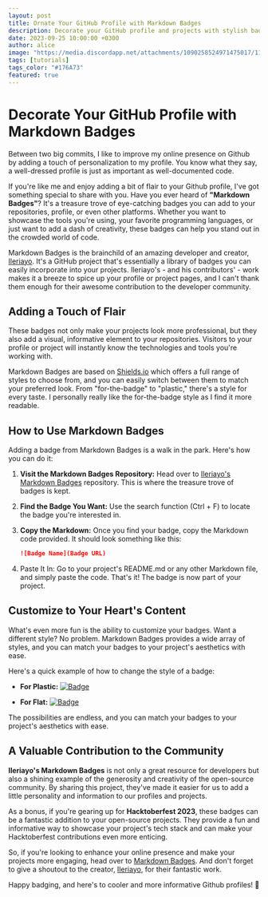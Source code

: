 ```yaml
---
layout: post
title: Ornate Your GitHub Profile with Markdown Badges
description: Decorate your GitHub profile and projects with stylish badges that are perfect for your Hacktoberfest 2023 projects ✨
date: 2023-09-25 10:00:00 +0300
author: alice
image: "https://media.discordapp.net/attachments/1090258524971475017/1155839581405581312/mllebee_just_a_few_badges_on_the_wall_photography_quality_4k_83832a61-34e8-41d8-886c-6e94d88589cf.png?width=767&height=767"
tags: [tutorials]
tags_color: "#176A73"
featured: true
---
```


# Decorate Your GitHub Profile with Markdown Badges

Between two big commits, I like to improve my online presence on Github by adding a touch of personalization to my profile. You know what they say, a well-dressed profile is just as important as well-documented code.

If you're like me and enjoy adding a bit of flair to your Github profile, I've got something special to share with you. Have you ever heard of **"Markdown Badges"**? It's a treasure trove of eye-catching badges you can add to your repositories, profile, or even other platforms. Whether you want to showcase the tools you're using, your favorite programming languages, or just want to add a dash of creativity, these badges can help you stand out in the crowded world of code.

Markdown Badges is the brainchild of an amazing developer and creator, [Ileriayo](https://github.com/ileriayo). It's a GitHub project that's essentially a library of badges you can easily incorporate into your projects. Ileriayo's - and his contributors' - work makes it a breeze to spice up your profile or project pages, and I can't thank them enough for their awesome contribution to the developer community.

## Adding a Touch of Flair

These badges not only make your projects look more professional, but they also add a visual, informative element to your repositories. Visitors to your profile or project will instantly know the technologies and tools you're working with.

Markdown Badges are based on [Shields.io](https://shields.io/) which offers a full range of styles to choose from, and you can easily switch between them to match your preferred look. From "for-the-badge" to "plastic," there's a style for every taste. I personally really like the for-the-badge style as I find it more readable.

## How to Use Markdown Badges

Adding a badge from Markdown Badges is a walk in the park. Here's how you can do it:

1. **Visit the Markdown Badges Repository:** Head over to [Ileriayo's Markdown Badges](https://ileriayo.github.io/markdown-badges/) repository. This is where the treasure trove of badges is kept.

2. **Find the Badge You Want:** Use the search function (Ctrl + F) to locate the badge you're interested in.

3. **Copy the Markdown:** Once you find your badge, copy the Markdown code provided. It should look something like this:
   ```markdown
   ![Badge Name](Badge URL)
   ```
4. Paste It In: Go to your project's README.md or any other Markdown file, and simply paste the code. That's it! The badge is now part of your project.

## Customize to Your Heart's Content

What's even more fun is the ability to customize your badges. Want a different style? No problem. Markdown Badges provides a wide array of styles, and you can match your badges to your project's aesthetics with ease.

Here's a quick example of how to change the style of a badge:

- **For Plastic:** [![Badge](https://shields.io/badge/style-plastic-green?logo=appveyor&style=plastic)](https://shields.io/badge/style-plastic-green?logo=appveyor&style=plastic)

- **For Flat:** [![Badge](https://shields.io/badge/style-flat-green?logo=appveyor&style=flat)](https://shields.io/badge/style-flat-green?logo=appveyor&style=flat)

The possibilities are endless, and you can match your badges to your project's aesthetics with ease.

## A Valuable Contribution to the Community

**Ileriayo's Markdown Badges** is not only a great resource for developers but also a shining example of the generosity and creativity of the open-source community. By sharing this project, they've made it easier for us to add a little personality and information to our profiles and projects.

As a bonus, if you're gearing up for **Hacktoberfest 2023**, these badges can be a fantastic addition to your open-source projects. They provide a fun and informative way to showcase your project's tech stack and can make your Hacktoberfest contributions even more enticing.

So, if you're looking to enhance your online presence and make your projects more engaging, head over to [Markdown Badges](https://ileriayo.github.io/markdown-badges/). And don't forget to give a shoutout to the creator, [Ileriayo](https://github.com/ileriayo), for their fantastic work.

Happy badging, and here's to cooler and more informative Github profiles! 🚀
